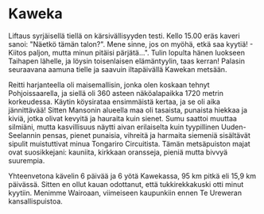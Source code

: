 # Kaweka

Liftaus syrjäisellä tiellä on kärsivällisyyden testi. Kello 15.00 eräs kaveri sanoi: "Näetkö tämän talon?". Mene sinne, jos on myöhä, etkä saa kyytiä! - Kiitos paljon, mutta minun pitäisi pärjätä...". Tulin lopulta hänen luokseen Taihapen lähelle, ja löysin toisenlaisen elämäntyylin, taas kerran! Palasin seuraavana aamuna tielle ja saavuin iltapäivällä Kawekan metsään.

Reitti harjanteella oli maisemallisin, jonka olen koskaan tehnyt Pohjoissaarella, ja siellä oli 360 asteen näköalapaikka 1720 metrin korkeudessa. Käytin köysirataa ensimmäistä kertaa, ja se oli aika jännittävää! Sitten Mansonin alueella maa oli tasaista, punaista hiekkaa ja kiviä, jotka olivat kevyitä ja hauraita kuin sienet. Sumu saattoi muuttaa silmiäni, mutta kasvillisuus näytti aivan erilaiselta kuin tyypillinen Uuden-Seelannin pensas, pienet punaisia, vihreitä ja harmaita siemeniä sisältävät sipulit muistuttivat minua Tongariro Circuitista. Tämän metsäpuiston majat ovat suosikkejani: kauniita, kirkkaan oransseja, pieniä mutta bivvyä suurempia.

Yhteenvetona kävelin 6 päivää ja 6 yötä Kawekassa, 95 km pitkä eli 15,9 km päivässä. Sitten en ollut kauan odottanut, että tukkirekkakuski otti minut kyytiin. Menimme Wairoaan, viimeiseen kaupunkiin ennen Te Ureweran kansallispuistoa.
